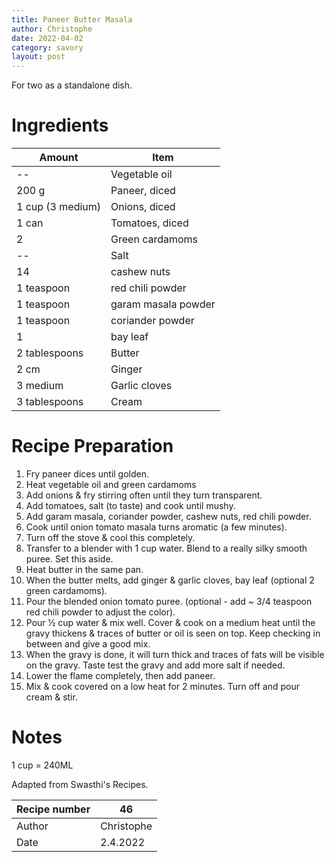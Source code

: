 ```yaml
---
title: Paneer Butter Masala
author: Christophe
date: 2022-04-02
category: savory
layout: post
---
```


For two as a standalone dish.

# Ingredients

Amount           | Item
---------------- | -------------------
--               | Vegetable oil
200 g            | Paneer, diced
1 cup (3 medium) | Onions, diced
1 can            | Tomatoes, diced
2                | Green cardamoms
--               | Salt
14               | cashew nuts
1 teaspoon       | red chili powder
1 teaspoon       | garam masala powder
1 teaspoon       | coriander powder
1                | bay leaf
2 tablespoons    | Butter
2 cm             | Ginger
3 medium         | Garlic cloves
3 tablespoons    | Cream

# Recipe Preparation

1. Fry paneer dices until golden.
2. Heat vegetable oil and green cardamoms
3. Add onions & fry stirring often until they turn transparent.
4. Add tomatoes, salt (to taste) and cook until mushy.
5. Add garam masala, coriander powder, cashew nuts, red chili powder.
6. Cook until onion tomato masala turns aromatic (a few minutes).
7. Turn off the stove & cool this completely.
8. Transfer to a blender with 1 cup water. Blend to a really silky smooth puree. Set this aside.
9. Heat butter in the same pan.
10. When the butter melts, add ginger & garlic cloves, bay leaf (optional 2 green cardamoms).
11. Pour the blended onion tomato puree. (optional - add ~ 3/4 teaspoon red chili powder to adjust the color).
12. Pour 1⁄2 cup water & mix well. Cover & cook on a medium heat until the gravy thickens & traces of butter or oil is seen on top. Keep checking in between and give a good mix.
13. When the gravy is done, it will turn thick and traces of fats will be visible on the gravy. Taste test the gravy and add more salt if needed.
14. Lower the flame completely, then add paneer.
15. Mix & cook covered on a low heat for 2 minutes. Turn off and pour cream & stir.

# Notes

1 cup = 240ML

Adapted from Swasthi's Recipes.

Recipe number | 46
------------- | ----------
Author        | Christophe
Date          | 2.4.2022
